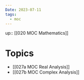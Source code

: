 ```yaml
---
Date: 2023-07-11
tags:
  - moc
---
```

up:: [[020 MOC Mathematics]]

# Topics
- [[027a MOC Real Analysis]]
- [[027b MOC Complex Analysis]]